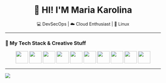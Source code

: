 
<h1 align="center">👋 HI! I'M Maria Karolina</h1>

<p align="center">
💻 DevSecOps | ☁️ Cloud Enthusiast | 🐧 Linux
</p>

---

### 💼 My Tech Stack & Creative Stuff

<p align="center">
  <!-- AWS -->
  <img src="https://logospng.org/download/amazon-web-services/logo-amazon-web-services-1024.png" width="40"/>

  <!-- Grafana -->
  <img src="https://cdn.jsdelivr.net/gh/devicons/devicon/icons/grafana/grafana-original.svg" width="40"/>

  <!-- Prometheus -->
  <img src="https://cdn.jsdelivr.net/gh/devicons/devicon/icons/prometheus/prometheus-original.svg" width="40"/>

  <!-- Linux -->
  <img src="https://cdn.jsdelivr.net/gh/devicons/devicon/icons/linux/linux-original.svg" width="40"/>

  <!-- Python -->
  <img src="https://cdn.jsdelivr.net/gh/devicons/devicon/icons/python/python-original.svg" width="40"/>

  <!-- PostgreSQL -->
  <img src="https://cdn.jsdelivr.net/gh/devicons/devicon/icons/postgresql/postgresql-original.svg" width="40"/>

  <!-- Docker -->
  <img src="https://cdn.jsdelivr.net/gh/devicons/devicon/icons/docker/docker-original.svg" width="40"/>

  <!-- Kubernetes -->
  <img src="https://cdn.jsdelivr.net/gh/devicons/devicon/icons/kubernetes/kubernetes-plain.svg" width="40"/>

  <!-- Figma -->
  <img src="https://cdn.jsdelivr.net/gh/devicons/devicon/icons/figma/figma-original.svg" width="40"/>

  <!-- Power BI (ícone de outro repositório porque o devicon não tem) -->
  <img src="https://img.icons8.com/color/48/000000/power-bi.png" width="40"/>
</p>

---

  <a href="mailto:mariakarolina916@gmail.com">
    <img src="https://img.shields.io/badge/Gmail-red?logo=gmail&style=for-the-badge" />
  </a>
</div>
